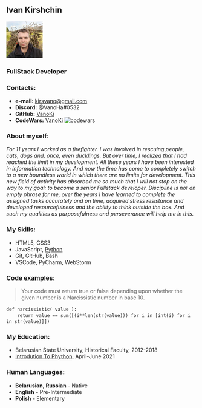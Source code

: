 ## Ivan Kirshchin
![photo](Iam.jpg)
### FullStack Developer
### Contacts:
* **e-mail:** kirsvano@gmail.com     
* **Discord:** @VanoHa#0532
* **GitHub:** [VanoKi](https://github.com/VanoKi) 
* **CodeWars:** [VanoKi](https://www.codewars.com/users/VanoKi/badges/micro)
![codewars](https://www.codewars.com/users/VanoKi/badges/small?theme=light)
### About myself:
*For 11 years I worked as a firefighter. I was involved in rescuing people, cats, dogs and, once,
even ducklings. But over time, I realized that I had reached the limit in my development.
All these years I have been interested in information technology. And now the time has come to 
completely switch to a new boundless world in which there are no limits for development. 
This new field of activity has absorbed me so much that I will not stop on the way to my goal:
to become a senior Fullstack developer. Discipline is not an empty phrase for me, over the years 
I have learned to complete the assigned tasks accurately and on time, acquired stress resistance 
and developed resourcefulness and the ability to think outside the box. And such my qualities as 
purposefulness and perseverance will help me in this.*
### My Skills:
* HTML5, CSS3 
* JavaScript, [Python](https://www.codewars.com/users/VanoKi/completed_solutions)
* Git, GitHub, Bash
* VSCode, PyCharm, WebStorm
### [Code examples:](https://www.codewars.com/users/VanoKi/completed_solutions)
>Your code must return true or false depending upon whether the 
> given number is a Narcissistic number in base 10. 
```
def narcissistic( value ):
    return value == sum([(i**len(str(value))) for i in [int(i) for i in str(value)]])
```
### My Education:
* Belarusian State University, Historical Faculty, 2012-2018
* [Introdution To Phython](https://training.by/#!/Training/2870?lang=ru), April-June 2021
### Human Languages:
* **Belarusian**, **Russian** - Native
* **English** - Pre-Intermediate
* **Polish** -  Elementary